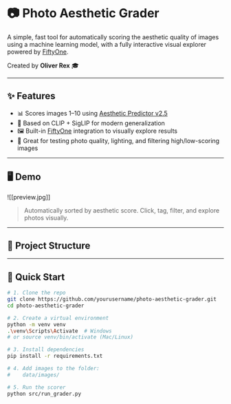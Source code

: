 # 📷 Photo Aesthetic Grader

A simple, fast tool for automatically scoring the aesthetic quality of images using a machine learning model, with a fully interactive visual explorer powered by [FiftyOne](https://voxel51.com/).

Created by **Oliver Rex** 🎓

---

## ✨ Features

- 📊 Scores images 1–10 using [Aesthetic Predictor v2.5](https://github.com/discus0434/aesthetic-predictor-v2-5)
- 🧠 Based on CLIP + SigLIP for modern generalization
- 🖼️ Built-in [FiftyOne](https://voxel51.com/) integration to visually explore results
- 🧪 Great for testing photo quality, lighting, and filtering high/low-scoring images

---

## 🖥️ Demo

![[preview.jpg]]

> Automatically sorted by aesthetic score. Click, tag, filter, and explore photos visually.

---

## 📂 Project Structure



---

## 🚀 Quick Start

```bash
# 1. Clone the repo
git clone https://github.com/yourusername/photo-aesthetic-grader.git
cd photo-aesthetic-grader

# 2. Create a virtual environment
python -m venv venv
.\venv\Scripts\Activate  # Windows
# or source venv/bin/activate (Mac/Linux)

# 3. Install dependencies
pip install -r requirements.txt

# 4. Add images to the folder:
#    data/images/

# 5. Run the scorer
python src/run_grader.py
```

